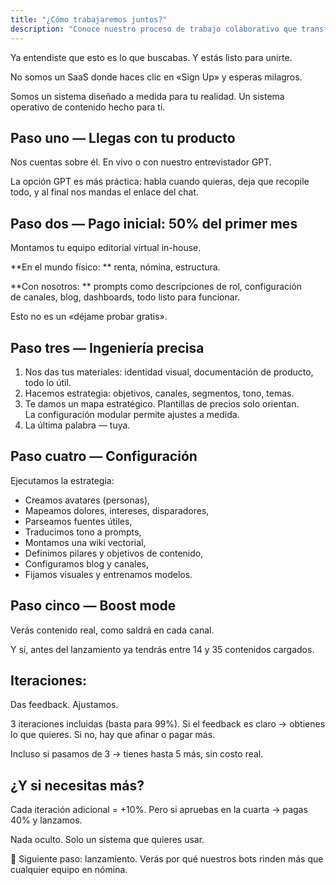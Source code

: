 ```yaml
---
title: "¿Cómo trabajaremos juntos?"
description: "Conoce nuestro proceso de trabajo colaborativo que transforma tu producto en contenido impactante mediante un sistema editorial personalizado, desde la consulta inicial hasta la implementación estratégica y modo impulso."
---
```

Ya entendiste que esto es lo que buscabas. Y estás listo para unirte.

No somos un SaaS donde haces clic en «Sign Up» y esperas milagros.

Somos un sistema diseñado a medida para tu realidad. Un sistema operativo de contenido hecho para ti.

## Paso uno — Llegas con tu producto

Nos cuentas sobre él. En vivo o con nuestro entrevistador GPT.

La opción GPT es más práctica: habla cuando quieras, deja que recopile todo, y al final nos mandas el enlace del chat.

## Paso dos — Pago inicial: 50% del primer mes

Montamos tu equipo editorial virtual in-house.

**En el mundo físico: ** renta, nómina, estructura.

**Con nosotros: ** prompts como descripciones de rol, configuración de canales, blog, dashboards, todo listo para funcionar.

Esto no es un «déjame probar gratis».

## Paso tres — Ingeniería precisa

1. Nos das tus materiales: identidad visual, documentación de producto, todo lo útil.
2. Hacemos estrategia: objetivos, canales, segmentos, tono, temas.
3. Te damos un mapa estratégico. Plantillas de precios solo orientan. La configuración modular permite ajustes a medida.
4. La última palabra — tuya.

## Paso cuatro — Configuración

Ejecutamos la estrategia:

- Creamos avatares (personas),
- Mapeamos dolores, intereses, disparadores,
- Parseamos fuentes útiles,
- Traducimos tono a prompts,
- Montamos una wiki vectorial,
- Definimos pilares y objetivos de contenido,
- Configuramos blog y canales,
- Fijamos visuales y entrenamos modelos.

## Paso cinco — Boost mode

Verás contenido real, como saldrá en cada canal.

Y sí, antes del lanzamiento ya tendrás entre 14 y 35 contenidos cargados.

## Iteraciones:

Das feedback. Ajustamos.

3 iteraciones incluidas (basta para 99%). Si el feedback es claro → obtienes lo que quieres. Si no, hay que afinar o pagar más.

Incluso si pasamos de 3 → tienes hasta 5 más, sin costo real.

## ¿Y si necesitas más?

Cada iteración adicional = +10%. Pero si apruebas en la cuarta → pagas 40% y lanzamos.

Nada oculto. Solo un sistema que quieres usar.

📌 Siguiente paso: lanzamiento. Verás por qué nuestros bots rinden más que cualquier equipo en nómina.